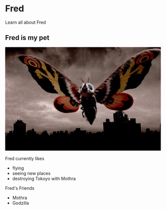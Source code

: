 # Fred
Learn all about Fred

## Fred is my pet
![alt text](https://github.com/JZenk/fred/blob/master/fred.jpg "Current image of Fred")

Fred currently likes
- flying
- seeing new places
- destroying Tokoyo with Mothra

Fred's Friends
- Mothra
- Godzilla
